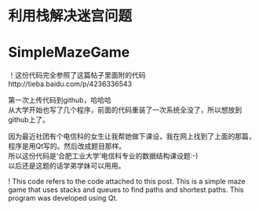 # 利用栈解决迷宫问题
# SimpleMazeGame
！这份代码完全参照了这篇帖子里面附的代码http://tieba.baidu.com/p/4236336543

第一次上传代码到github，哈哈哈<br/>
从大学开始也写了几个程序，前面的代码重装了一次系统全没了，所以想放到github上了。

因为最近社团有个电信科的女生让我帮她做下课设，我在网上找到了上面的那篇，程序是用Qt写的。然后改成题目那样。<br/>
所以这份代码是‘合肥工业大学’电信科专业的数据结构课设题:-)<br/>
以后还是这题的话学弟学妹可以用用。<br/>


! This code refers to the code attached to this post.
This is a simple maze game that uses stacks and queues to find paths and shortest paths. 
This program was developed using Qt.
